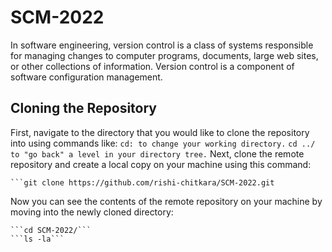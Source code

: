 # SCM-2022
In software engineering, version control is a class of systems responsible for managing changes to computer programs, documents, large web sites, or other collections of information. Version control is a component of software configuration management.
## Cloning the Repository
First, navigate to the directory that you would like to clone the repository into using commands like:
        ```cd: to change your working directory.```
        ```cd ../ to "go back" a level in your directory tree.```
Next, clone the remote repository and create a local copy on your machine using this command:

    ```git clone https://github.com/rishi-chitkara/SCM-2022.git

Now you can see the contents of the remote repository on your machine by moving into the newly cloned directory:

    ```cd SCM-2022/```
    ```ls -la```
